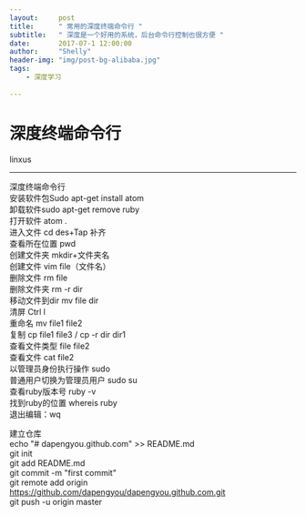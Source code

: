 ```yaml
---
layout:     post
title:      " 常用的深度终端命令行 "
subtitle:   " 深度是一个好用的系统，后台命令行控制也很方便 "
date:       2017-07-1 12:00:00
author:     "Shelly"
header-img: "img/post-bg-alibaba.jpg"
tags:
    - 深度学习
    
---
```


# 深度终端命令行

 linxus

---

深度终端命令行
<br>安装软件包Sudo apt-get install atom
<br>卸载软件sudo apt-get remove ruby
<br>打开软件 atom .
<br>进入文件 cd des+Tap 补齐
<br>查看所在位置 pwd
<br>创建文件夹 mkdir+文件夹名
<br>创建文件 vim file（文件名）
<br>删除文件 rm file
<br>删除文件夹 rm -r dir
<br>移动文件到dir  mv file dir
<br>清屏 Ctrl l
<br>重命名 mv file1 file2
<br>复制 cp file1 file3 /   cp -r dir dir1
<br>查看文件类型 file file2
<br>查看文件 cat file2
<br>以管理员身份执行操作 sudo
<br>普通用户切换为管理员用户 sudo su
<br>查看ruby版本号  ruby -v
<br>找到ruby的位置 whereis ruby
<br>退出编辑：wq

建立仓库
<br>echo "# dapengyou.github.com" >> README.md
<br>git init
<br>git add README.md
<br>git commit -m "first commit"
<br>git remote add origin https://github.com/dapengyou/dapengyou.github.com.git
<br>git push -u origin master


